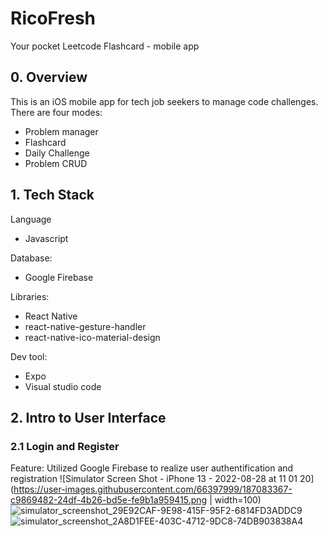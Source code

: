 # RicoFresh
Your pocket Leetcode Flashcard - mobile app

## 0. Overview
This is an iOS mobile app for tech job seekers to manage code challenges. There are four modes: 
- Problem manager
- Flashcard
- Daily Challenge
- Problem CRUD


## 1. Tech Stack
Language
- Javascript

Database:
- Google Firebase

Libraries: 
- React Native
- react-native-gesture-handler
- react-native-ico-material-design

Dev tool:
- Expo
- Visual studio code

## 2. Intro to User Interface
### 2.1 Login and Register
Feature: Utilized Google Firebase to realize user authentification and registration
![Simulator Screen Shot - iPhone 13 - 2022-08-28 at 11 01 20](https://user-images.githubusercontent.com/66397999/187083367-c9869482-24df-4b26-bd5e-fe9b1a959415.png | width=100)
![simulator_screenshot_29E92CAF-9E98-415F-95F2-6814FD3ADDC9](https://user-images.githubusercontent.com/66397999/187083373-dce227ac-e2df-440d-83fc-64c4eedabd67.png)
![simulator_screenshot_2A8D1FEE-403C-4712-9DC8-74DB903838A4](https://user-images.githubusercontent.com/66397999/187083376-9401b800-2371-4a59-b6d3-1a5f51a5753a.png)

